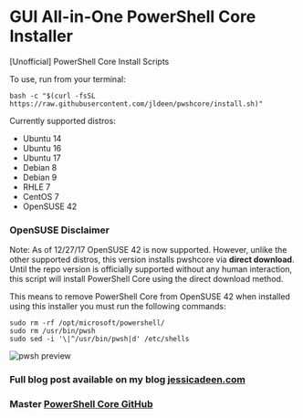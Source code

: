 # GUI All-in-One PowerShell Core Installer
[Unofficial] PowerShell Core Install Scripts

To use, run from your terminal:

```
bash -c "$(curl -fsSL https://raw.githubusercontent.com/jldeen/pwshcore/install.sh)"
```
Currently supported distros:
- Ubuntu 14
- Ubuntu 16
- Ubuntu 17
- Debian 8
- Debian 9
- RHLE 7
- CentOS 7
- OpenSUSE 42

### OpenSUSE Disclaimer
Note: As of 12/27/17 OpenSUSE 42 is now supported. However, unlike the other supported distros, this version installs pwshcore via __direct download__. Until the repo version is officially supported without any human interaction, this script will install PowerShell Core using the direct download method. 

This means to remove PowerShell Core from OpenSUSE 42 when installed using this installer you must run the following commands:

```
sudo rm -rf /opt/microsoft/powershell/
sudo rm /usr/bin/pwsh
sudo sed -i '\|^/usr/bin/pwsh|d' /etc/shells
```
![pwsh preview](images/example.GIF)

### Full blog post available on my blog [jessicadeen.com](http://jessicadeen.com/linux/powershell-core-master/)
### Master [PowerShell Core GitHub](https://github.com/PowerShell/PowerShell) 
